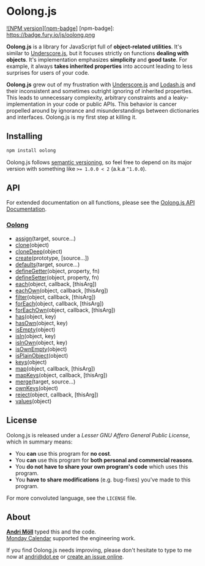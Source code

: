 Oolong.js
=========
[![NPM version][npm-badge]](http://badge.fury.io/js/oolong)
[npm-badge]: https://badge.fury.io/js/oolong.png

**Oolong.js** is a library for JavaScript full of **object-related
utilities**.  It's similar to [Underscore.js][underscore], but it focuses
strictly on functions **dealing with objects**.  It's implementation emphasizes
**simplicity** and **good taste**. For example, it always **takes inherited
properties** into account leading to less surprises for users of your code.

**Oolong.js** grew out of my frustration with [Underscore.js][underscore]
and [Lodash.js][lodash] and their inconsistent and sometimes outright ignoring
of inherited properties. This leads to unnecessary complexity, arbitrary
constraints and a leaky-implementation in your code or public APIs. This
behavior is cancer propelled around by ignorance and misunderstandings between
dictionaries and interfaces. Oolong.js is my first step at killing it.

[underscore]: https://underscorejs.org
[lodash]: https://lodash.com


Installing
----------
```sh
npm install oolong
```

Oolong.js follows [semantic versioning](http://semver.org/), so feel free to
depend on its major version with something like `>= 1.0.0 < 2` (a.k.a `^1.0.0`).


API
---
For extended documentation on all functions, please see the
[Oolong.js API Documentation][api].

[api]: https://github.com/moll/js-oolong/blob/master/doc/API.md

### [Oolong](https://github.com/moll/js-oolong/blob/master/doc/API.md#Oolong)
- [assign](https://github.com/moll/js-oolong/blob/master/doc/API.md#Oolong.assign)(target, source...)
- [clone](https://github.com/moll/js-oolong/blob/master/doc/API.md#Oolong.clone)(object)
- [cloneDeep](https://github.com/moll/js-oolong/blob/master/doc/API.md#Oolong.cloneDeep)(object)
- [create](https://github.com/moll/js-oolong/blob/master/doc/API.md#Oolong.create)(prototype, [source...])
- [defaults](https://github.com/moll/js-oolong/blob/master/doc/API.md#Oolong.defaults)(target, source...)
- [defineGetter](https://github.com/moll/js-oolong/blob/master/doc/API.md#Oolong.defineGetter)(object, property, fn)
- [defineSetter](https://github.com/moll/js-oolong/blob/master/doc/API.md#Oolong.defineSetter)(object, property, fn)
- [each](https://github.com/moll/js-oolong/blob/master/doc/API.md#Oolong.each)(object, callback, [thisArg])
- [eachOwn](https://github.com/moll/js-oolong/blob/master/doc/API.md#Oolong.eachOwn)(object, callback, [thisArg])
- [filter](https://github.com/moll/js-oolong/blob/master/doc/API.md#Oolong.filter)(object, callback, [thisArg])
- [forEach](https://github.com/moll/js-oolong/blob/master/doc/API.md#Oolong.forEach)(object, callback, [thisArg])
- [forEachOwn](https://github.com/moll/js-oolong/blob/master/doc/API.md#Oolong.forEachOwn)(object, callback, [thisArg])
- [has](https://github.com/moll/js-oolong/blob/master/doc/API.md#Oolong.has)(object, key)
- [hasOwn](https://github.com/moll/js-oolong/blob/master/doc/API.md#Oolong.hasOwn)(object, key)
- [isEmpty](https://github.com/moll/js-oolong/blob/master/doc/API.md#Oolong.isEmpty)(object)
- [isIn](https://github.com/moll/js-oolong/blob/master/doc/API.md#Oolong.isIn)(object, key)
- [isInOwn](https://github.com/moll/js-oolong/blob/master/doc/API.md#Oolong.isInOwn)(object, key)
- [isOwnEmpty](https://github.com/moll/js-oolong/blob/master/doc/API.md#Oolong.isOwnEmpty)(object)
- [isPlainObject](https://github.com/moll/js-oolong/blob/master/doc/API.md#Oolong.isPlainObject)(object)
- [keys](https://github.com/moll/js-oolong/blob/master/doc/API.md#Oolong.keys)(object)
- [map](https://github.com/moll/js-oolong/blob/master/doc/API.md#Oolong.map)(object, callback, [thisArg])
- [mapKeys](https://github.com/moll/js-oolong/blob/master/doc/API.md#Oolong.mapKeys)(object, callback, [thisArg])
- [merge](https://github.com/moll/js-oolong/blob/master/doc/API.md#Oolong.merge)(target, source...)
- [ownKeys](https://github.com/moll/js-oolong/blob/master/doc/API.md#Oolong.ownKeys)(object)
- [reject](https://github.com/moll/js-oolong/blob/master/doc/API.md#Oolong.reject)(object, callback, [thisArg])
- [values](https://github.com/moll/js-oolong/blob/master/doc/API.md#Oolong.values)(object)


License
-------
Oolong.js is released under a *Lesser GNU Affero General Public License*,
which in summary means:

- You **can** use this program for **no cost**.
- You **can** use this program for **both personal and commercial reasons**.
- You **do not have to share your own program's code** which uses this program.
- You **have to share modifications** (e.g. bug-fixes) you've made to this
  program.

For more convoluted language, see the `LICENSE` file.


About
-----
**[Andri Möll][moll]** typed this and the code.  
[Monday Calendar][monday] supported the engineering work.

If you find Oolong.js needs improving, please don't hesitate to type to me
now at [andri@dot.ee][email] or [create an issue online][issues].

[email]: mailto:andri@dot.ee
[issues]: https://github.com/moll/js-oolong/issues
[moll]: http://themoll.com
[monday]: https://mondayapp.com
